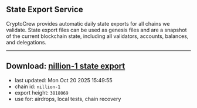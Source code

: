## State Export Service
CryptoCrew provides automatic daily state exports for all chains we validate. State export files can be used as genesis files and are a snapshot of the current blockchain state, including all validators, accounts, balances, and delegations.

---
**Download: [nillion-1 state export](https://ccv-s3.nbg1.your-objectstorage.com/SERVICE/nillion/nillion-1_export_3818069.json)**
---

- last updated: Mon Oct 20 2025 15:49:55
- chain id: `nillion-1`
- export height: `3818069`
- use for: airdrops, local tests, chain recovery
